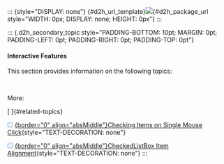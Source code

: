 ::: {style="DISPLAY: none"}
[](ms-xhelp:///?Id=d2h_url_template){#d2h_url_template}![](!package_url!){#d2h_package_url style="WIDTH: 0px; DISPLAY: none; HEIGHT: 0px"}
:::

::: {.d2h_secondary_topic style="PADDING-BOTTOM: 10pt; MARGIN: 0pt; PADDING-LEFT: 0pt; PADDING-RIGHT: 0pt; PADDING-TOP: 0pt"}
#### Interactive Features

This section provides information on the following topics:

 

More:

[ ]{#related-topics}

[![](../button.gif){border="0" align="absMiddle"}Checking Items on Single Mouse Click](ms-xhelp:///?Id=41a31474-8087-4da2-9982-b021c754b7cd){style="TEXT-DECORATION: none"}

[![](../button.gif){border="0" align="absMiddle"}CheckedListBox Item Alignment](ms-xhelp:///?Id=6e4141e9-db43-40a0-85c7-c32cb317c221){style="TEXT-DECORATION: none"}
:::
